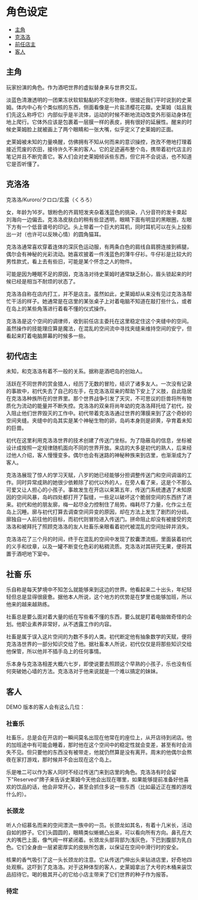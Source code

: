 # 角色设定

- [主角](#主角)
- [克洛洛](#克洛洛)
- [前任店主](#前任店主)
- [客人](#客人)

## 主角

玩家扮演的角色。作为酒吧世界的虚拟替身来与世界交互。

淡蓝色清澈透明的一团果冻状软软黏黏的不定形物体，很接近我们平时说到的史莱姆。体内中心有个类似核的东西，侧面看像是一片盐渍樱花花瓣。史莱姆（姑且我们先这么称呼它）内部似乎是半流体，运动的时候不断地流动改变外形驱动身体在地上爬行。它体外应该是包裹着一层膜一样的表皮，拥有很好的延展性。醒来的时候史莱姆脸上就被画上了两个眼睛和一张大嘴，似乎定义了史莱姆的正面。

史莱姆被未知的力量唤醒，仿佛拥有不知从何而来的意识操控，孜孜不倦地打理着接近荒废的农田，接待许久不来的客人。它的足迹遍布整个岛，携带着初代店主的笔记并且不断完善它。客人们会对史莱姆倾诉些东西，但它并不会说话，也不知道它是否听懂了。

## 克洛洛

克洛洛/Kuroro/クロロ/玄露（くろろ）

女，年龄为16岁。银粉色的齐肩短发夹杂着浅蓝色的挑染，八分音符的发卡束起刘海向一边偏去。克洛洛皮肤白的稍有些显透明，眼睛下面有明显的黑眼圈，左眼下方有一个低音谱号的印记。头上带着一个巨大的耳机，同时耳机可以在头上投影出一对（也许可以反映心情）的圆角猫耳。

克洛洛通常喜欢穿着连体的深灰色运动服，有两条白色的肩线自肩膀连接到裤腿，偶尔会有神秘的光彩流动。她喜欢披着一件浅蓝色的薄牛仔衫。牛仔衫是比较大的男性款式，看上去有些旧，可能是某个怀念之人的物件。

可能是因为睡眠不足的原因，克洛洛对待史莱姆时通常缺乏耐心，眉头锁起来的时候已经是相当不耐烦的状态了。

克洛洛自称在店内打工，并不是店主。虽然如此，史莱姆却从来没有见过克洛洛帮忙干活的样子。她通常是在店里的某张桌子上对着电脑不知道在敲打些什么，或者在岛上的某些角落进行着看不懂的仪式操作。

克洛洛是这个空间的调律师，收到前任店主委托在这里稳定住这个夹缝中的空间。虽然操作的技能理应算是魔法，在混乱的空间流中寻找夹缝来维持空间的安宁，但看起来盯着电脑屏幕的时候多一些。

## 初代店主

未知，和克洛洛有着不一般的关系。据称是酒吧岛的创始人。

活跃在不同世界的赏金猎人，经历了无数的冒险，结识了诸多友人。一次没有记录的事故中，初代失去了自己的左手，在克洛洛双亲的帮助下安上了义肢，自此隐居在克洛洛种族所在的世界里。那个世界战争引发了天灾，不可思议的巨兽将所有物质化为流动的能量并不断失控。克洛洛的双亲将尚年幼的克洛洛拜托给了初代，投入阻止他们世界毁灭的工作中。初代带着克洛洛通过世界的薄膜来到了这个奇妙的空间夹缝。夹缝中的岛其实是某个神秘生物的卵，岛屿本身则是卵黄，孕育着未知的巨兽。

初代在这里利用克洛洛世界的技术创建了传送门坐标。为了隐蔽岛的信息，坐标被设计成按照一定规律随机面向不同的世界开放。来店的大多是初代的熟人，后来经过他人介绍，客人慢慢变多。偶尔也会有迷路的神秘种族来到店里，也渐渐成为了客人。

克洛洛展现了惊人的学习天赋，八岁的她已经能够分担调整传送门和空间调谐的工作。同时异常成熟的她很少依赖除了初代以外的人，在旁人看了来，这是个不那么可爱又让人担心的小孩子。事故发生在开店以来第五年，传送门系统遭遇了未知原因的空间风暴，岛屿四处都打开了裂缝，一些足以破坏这个脆弱空间的东西挤了进来。初代和他的朋友廓，梅一起尽全力控制住了局势。梅耗尽了力量，化作尘土在岛上沉睡。廓与初代打算去调查空间异变的原因，却在方法上发生了剧烈的分歧。廓独自一人前往他的目标，而初代则冒险进入传送门。拼命阻止却没有被接受的克洛洛和被拜托了照顾克洛洛的友人社畜乐亲眼看着初代被混乱的空间扯碎并消失。

克洛洛花了三个月的时间，终于在混乱的空间中发现了胶囊漂流瓶，里面装着初代的义手和纹章，以及一罐不断变化色彩的粘稠流质。克洛洛对其研究无果，便将其置于酒吧地下室中。

## 社畜 乐

乐自称是每天梦境中不知怎么就能够来到这边的世界。他看起来二十出头，年纪轻轻但总是显得很疲惫。据他本人所说，这个地方的优势是在梦里也能够加班，所以他来的越来越熟练。

社畜总是要么面对着大量的纸在写些看不懂的东西，要么就是盯着电脑做奇怪的企划。他职业素养非常好，从不透露工作的内容。

社畜是属于误入这片空间的为数不多的人类。初代断定他有抽象数学的天赋，便将克洛洛世界的一部分知识交给了他。据社畜本人所说，初代仅仅是将那些知识交给他保管，所以他并不插手岛上的任何事情。

乐本身与克洛洛相差大概六七岁，即使说要去照顾这个早熟的小孩子，乐也没有任何突破她心墙的方法。克洛洛对于他来说就是一个难以搞定的妹妹。

## 客人

DEMO 版本的客人会有这么几位：

### 社畜乐

社畜乐，总是会在开店的一瞬间莫名出现在他常在的座位上，从开店待到闭店。他的加班途中有可能会睡着，那时他在这个空间中的稳定性就会变差，甚至有时会消失不见。但只要他的东西没有被带走，他就仍然算是没有离开。周末的他偶尔会熬夜在家打游戏，那时候并不会出现在这个岛上。

乐是唯二可以作为客人同时不经过传送门来到店里的角色。克洛洛有时会留下"Reserved"牌子来告诉史莱姆今天他会出现在哪里，如果能够提前准备好他喜欢的饮品的话，他会非常开心，甚至会抓住多说一些东西（比如最近正在推的游戏什么的）。

### 长颈龙

听人介绍慕名而来的空间漂流一族中的一员。长颈龙如其名，有着十几米长，活动自如的脖子。它们头圆圆的，眼睛类似蜥蜴凸出来，可以看向所有方向。鼻孔在大大的嘴巴上面，像气阀一样紧闭着。长颈龙头部背部为浅灰色，下巴到腹部为乳白色。它们全身由一层紧密厚实的皮肤所包裹，以保证在空间中滑行时的安全。

核果的香气吸引了这一头长颈龙的注意。它从传送门伸出头来钻进店里，好奇地四处观察。这吓到了克洛洛。对于这种体型的客人，史莱姆拿出了大号的木桶来装饮品招待它。喝的极其开心的它给小店主带来了它们世界的种子作为报答。

### 待定
